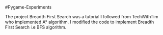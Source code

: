 #Pygame-Experiments

The project Breadth First Search was a tutorial I followed from TechWithTim who implemented A* algorithm. I modified the code to implement Breadth First Search i.e BFS algorithm.
